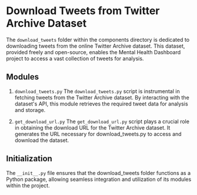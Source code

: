 # Download Tweets from Twitter Archive Dataset
The `download_tweets` folder within the components directory is dedicated to downloading tweets from the online Twitter Archive dataset. This dataset, provided freely and open-source, enables the Mental Health Dashboard project to access a vast collection of tweets for analysis.

## Modules
1. `download_tweets.py`
The `download_tweets.py` script is instrumental in fetching tweets from the Twitter Archive dataset. By interacting with the dataset's API, this module retrieves the required tweet data for analysis and storage.

2. `get_download_url.py`
The `get_download_url.py` script plays a crucial role in obtaining the download URL for the Twitter Archive dataset. It generates the URL necessary for download_tweets.py to access and download the dataset.

## Initialization
The `__init__.py` file ensures that the download_tweets folder functions as a Python package, allowing seamless integration and utilization of its modules within the project.
